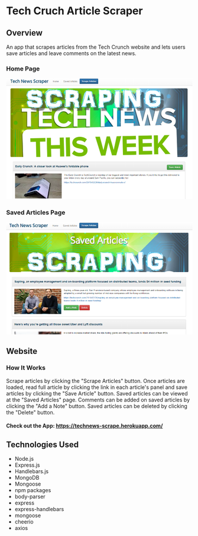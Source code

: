 

# Tech Cruch Article Scraper

## Overview

An app that scrapes articles from the Tech Crunch website and lets users save articles and leave comments on the latest news.

### Home Page
![Tech News Article Scraper](/public/assets/images/demo.png)

### Saved Articles Page
![Tech News Saved Articles](/public/assets/images/saved.png)

## Website

### How It Works
Scrape articles by clicking the "Scrape Articles" button.
Once articles are loaded, read full article by clicking the link in each article's panel and save articles by clicking the "Save Article" button.
Saved articles can be viewed at the "Saved Articles" page.
Comments can be added on saved articles by clicking the "Add a Note" button.
Saved articles can be deleted by clicking the "Delete" button.

#### Check out the App:  https://technews-scrape.herokuapp.com/

## Technologies Used
<ul>
<li>Node.js</li>
<li>Express.js</li>
<li>Handlebars.js</li>
<li>MongoDB</li>
<li>Mongoose</li>
<li>npm packages</li>
<li>body-parser</li>
<li>express</li>
<li>express-handlebars</li>
<li>mongoose</li>
<li>cheerio</li>
<li>axios</li>

</ul>











